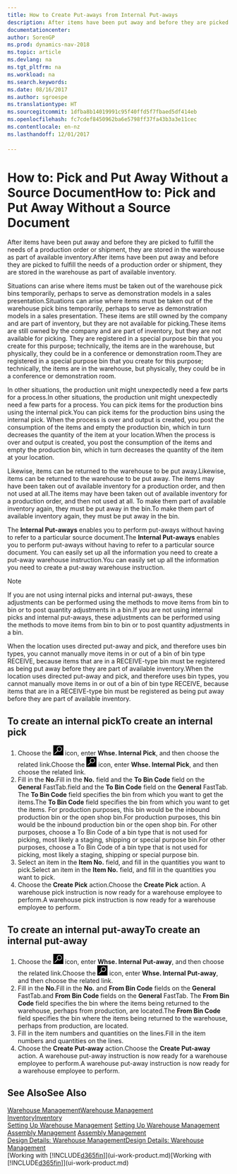 ```yaml
---
title: How to Create Put-aways from Internal Put-aways
description: After items have been put away and before they are picked to fulfill the needs of a production order or shipment, they are stored in the warehouse as part of available inventory.
documentationcenter: 
author: SorenGP
ms.prod: dynamics-nav-2018
ms.topic: article
ms.devlang: na
ms.tgt_pltfrm: na
ms.workload: na
ms.search.keywords: 
ms.date: 08/16/2017
ms.author: sgroespe
ms.translationtype: HT
ms.sourcegitcommit: 1dfba8b14019991c95f40ffd5f7fbaed5df414eb
ms.openlocfilehash: fc7cdef8450962ba6e5798ff37fa43b3a3e11cec
ms.contentlocale: en-nz
ms.lasthandoff: 12/01/2017

---
```

# <a name="how-to-pick-and-put-away-without-a-source-document"></a><span data-ttu-id="1b2c1-103">How to: Pick and Put Away Without a Source Document</span><span class="sxs-lookup"><span data-stu-id="1b2c1-103">How to: Pick and Put Away Without a Source Document</span></span>
<span data-ttu-id="1b2c1-104">After items have been put away and before they are picked to fulfill the needs of a production order or shipment, they are stored in the warehouse as part of available inventory.</span><span class="sxs-lookup"><span data-stu-id="1b2c1-104">After items have been put away and before they are picked to fulfill the needs of a production order or shipment, they are stored in the warehouse as part of available inventory.</span></span>  

<span data-ttu-id="1b2c1-105">Situations can arise where items must be taken out of the warehouse pick bins temporarily, perhaps to serve as demonstration models in a sales presentation.</span><span class="sxs-lookup"><span data-stu-id="1b2c1-105">Situations can arise where items must be taken out of the warehouse pick bins temporarily, perhaps to serve as demonstration models in a sales presentation.</span></span> <span data-ttu-id="1b2c1-106">These items are still owned by the company and are part of inventory, but they are not available for picking.</span><span class="sxs-lookup"><span data-stu-id="1b2c1-106">These items are still owned by the company and are part of inventory, but they are not available for picking.</span></span> <span data-ttu-id="1b2c1-107">They are registered in a special purpose bin that you create for this purpose; technically, the items are in the warehouse, but physically, they could be in a conference or demonstration room.</span><span class="sxs-lookup"><span data-stu-id="1b2c1-107">They are registered in a special purpose bin that you create for this purpose; technically, the items are in the warehouse, but physically, they could be in a conference or demonstration room.</span></span>  

<span data-ttu-id="1b2c1-108">In other situations, the production unit might unexpectedly need a few parts for a process.</span><span class="sxs-lookup"><span data-stu-id="1b2c1-108">In other situations, the production unit might unexpectedly need a few parts for a process.</span></span> <span data-ttu-id="1b2c1-109">You can pick items for the production bins using the internal pick.</span><span class="sxs-lookup"><span data-stu-id="1b2c1-109">You can pick items for the production bins using the internal pick.</span></span> <span data-ttu-id="1b2c1-110">When the process is over and output is created, you post the consumption of the items and empty the production bin, which in turn decreases the quantity of the item at your location.</span><span class="sxs-lookup"><span data-stu-id="1b2c1-110">When the process is over and output is created, you post the consumption of the items and empty the production bin, which in turn decreases the quantity of the item at your location.</span></span>  

<span data-ttu-id="1b2c1-111">Likewise, items can be returned to the warehouse to be put away.</span><span class="sxs-lookup"><span data-stu-id="1b2c1-111">Likewise, items can be returned to the warehouse to be put away.</span></span> <span data-ttu-id="1b2c1-112">The items may have been taken out of available inventory for a production order, and then not used at all.</span><span class="sxs-lookup"><span data-stu-id="1b2c1-112">The items may have been taken out of available inventory for a production order, and then not used at all.</span></span> <span data-ttu-id="1b2c1-113">To make them part of available inventory again, they must be put away in the bin.</span><span class="sxs-lookup"><span data-stu-id="1b2c1-113">To make them part of available inventory again, they must be put away in the bin.</span></span>  

<span data-ttu-id="1b2c1-114">The **Internal Put-aways** enables you to perform put-aways without having to refer to a particular source document.</span><span class="sxs-lookup"><span data-stu-id="1b2c1-114">The **Internal Put-aways** enables you to perform put-aways without having to refer to a particular source document.</span></span> <span data-ttu-id="1b2c1-115">You can easily set up all the information you need to create a put-away warehouse instruction.</span><span class="sxs-lookup"><span data-stu-id="1b2c1-115">You can easily set up all the information you need to create a put-away warehouse instruction.</span></span>  

> [!NOTE]  
>  <span data-ttu-id="1b2c1-116">If you are not using internal picks and internal put-aways, these adjustments can be performed using the methods to move items from bin to bin or to post quantity adjustments in a bin.</span><span class="sxs-lookup"><span data-stu-id="1b2c1-116">If you are not using internal picks and internal put-aways, these adjustments can be performed using the methods to move items from bin to bin or to post quantity adjustments in a bin.</span></span>  
>   
>  <span data-ttu-id="1b2c1-117">When the location uses directed put-away and pick, and therefore uses bin types, you cannot manually move items in or out of a bin of bin type RECEIVE, because items that are in a RECEIVE-type bin must be registered as being put away before they are part of available inventory.</span><span class="sxs-lookup"><span data-stu-id="1b2c1-117">When the location uses directed put-away and pick, and therefore uses bin types, you cannot manually move items in or out of a bin of bin type RECEIVE, because items that are in a RECEIVE-type bin must be registered as being put away before they are part of available inventory.</span></span>  

## <a name="to-create-an-internal-pick"></a><span data-ttu-id="1b2c1-118">To create an internal pick</span><span class="sxs-lookup"><span data-stu-id="1b2c1-118">To create an internal pick</span></span>  
1.  <span data-ttu-id="1b2c1-119">Choose the ![Search for Page or Report](media/ui-search/search_small.png "Search for Page or Report icon") icon, enter **Whse. Internal Pick**, and then choose the related link.</span><span class="sxs-lookup"><span data-stu-id="1b2c1-119">Choose the ![Search for Page or Report](media/ui-search/search_small.png "Search for Page or Report icon") icon, enter **Whse. Internal Pick**, and then choose the related link.</span></span>  
2.  <span data-ttu-id="1b2c1-120">Fill in the **No.**</span><span class="sxs-lookup"><span data-stu-id="1b2c1-120">Fill in the **No.**</span></span> <span data-ttu-id="1b2c1-121">field and the **To Bin Code** field on the **General** FastTab.</span><span class="sxs-lookup"><span data-stu-id="1b2c1-121">field and the **To Bin Code** field on the **General** FastTab.</span></span> <span data-ttu-id="1b2c1-122">The **To Bin Code** field specifies the bin from which you want to get the items.</span><span class="sxs-lookup"><span data-stu-id="1b2c1-122">The **To Bin Code** field specifies the bin from which you want to get the items.</span></span> <span data-ttu-id="1b2c1-123">For production purposes, this bin would be the inbound production bin or the open shop bin.</span><span class="sxs-lookup"><span data-stu-id="1b2c1-123">For production purposes, this bin would be the inbound production bin or the open shop bin.</span></span> <span data-ttu-id="1b2c1-124">For other purposes, choose a To Bin Code of a bin type that is not used for picking, most likely a staging, shipping or special purpose bin.</span><span class="sxs-lookup"><span data-stu-id="1b2c1-124">For other purposes, choose a To Bin Code of a bin type that is not used for picking, most likely a staging, shipping or special purpose bin.</span></span>  
3.  <span data-ttu-id="1b2c1-125">Select an item in the **Item No.** field, and fill in the quantities you want to pick.</span><span class="sxs-lookup"><span data-stu-id="1b2c1-125">Select an item in the **Item No.** field, and fill in the quantities you want to pick.</span></span>  
4. <span data-ttu-id="1b2c1-126">Choose the **Create Pick** action.</span><span class="sxs-lookup"><span data-stu-id="1b2c1-126">Choose the **Create Pick** action.</span></span> <span data-ttu-id="1b2c1-127">A warehouse pick instruction is now ready for a warehouse employee to perform.</span><span class="sxs-lookup"><span data-stu-id="1b2c1-127">A warehouse pick instruction is now ready for a warehouse employee to perform.</span></span>  

## <a name="to-create-an-internal-put-away"></a><span data-ttu-id="1b2c1-128">To create an internal put-away</span><span class="sxs-lookup"><span data-stu-id="1b2c1-128">To create an internal put-away</span></span>  
1.  <span data-ttu-id="1b2c1-129">Choose the ![Search for Page or Report](media/ui-search/search_small.png "Search for Page or Report icon") icon, enter **Whse. Internal Put-away**, and then choose the related link.</span><span class="sxs-lookup"><span data-stu-id="1b2c1-129">Choose the ![Search for Page or Report](media/ui-search/search_small.png "Search for Page or Report icon") icon, enter **Whse. Internal Put-away**, and then choose the related link.</span></span>  
2.  <span data-ttu-id="1b2c1-130">Fill in the **No.**</span><span class="sxs-lookup"><span data-stu-id="1b2c1-130">Fill in the **No.**</span></span> <span data-ttu-id="1b2c1-131">and **From Bin Code** fields on the **General** FastTab.</span><span class="sxs-lookup"><span data-stu-id="1b2c1-131">and **From Bin Code** fields on the **General** FastTab.</span></span> <span data-ttu-id="1b2c1-132">The **From Bin Code** field specifies the bin where the items being returned to the warehouse, perhaps from production, are located.</span><span class="sxs-lookup"><span data-stu-id="1b2c1-132">The **From Bin Code** field specifies the bin where the items being returned to the warehouse, perhaps from production, are located.</span></span>  
3.  <span data-ttu-id="1b2c1-133">Fill in the item numbers and quantities on the lines.</span><span class="sxs-lookup"><span data-stu-id="1b2c1-133">Fill in the item numbers and quantities on the lines.</span></span>  
4.  <span data-ttu-id="1b2c1-134">Choose the **Create Put-away** action.</span><span class="sxs-lookup"><span data-stu-id="1b2c1-134">Choose the **Create Put-away** action.</span></span> <span data-ttu-id="1b2c1-135">A warehouse put-away instruction is now ready for a warehouse employee to perform.</span><span class="sxs-lookup"><span data-stu-id="1b2c1-135">A warehouse put-away instruction is now ready for a warehouse employee to perform.</span></span>  

## <a name="see-also"></a><span data-ttu-id="1b2c1-136">See Also</span><span class="sxs-lookup"><span data-stu-id="1b2c1-136">See Also</span></span>  
[<span data-ttu-id="1b2c1-137">Warehouse Management</span><span class="sxs-lookup"><span data-stu-id="1b2c1-137">Warehouse Management</span></span>](warehouse-manage-warehouse.md)  
[<span data-ttu-id="1b2c1-138">Inventory</span><span class="sxs-lookup"><span data-stu-id="1b2c1-138">Inventory</span></span>](inventory-manage-inventory.md)  
<span data-ttu-id="1b2c1-139">[Setting Up Warehouse Management](warehouse-setup-warehouse.md)   </span><span class="sxs-lookup"><span data-stu-id="1b2c1-139">[Setting Up Warehouse Management](warehouse-setup-warehouse.md)   </span></span>  
<span data-ttu-id="1b2c1-140">[Assembly Management](assembly-assemble-items.md)  </span><span class="sxs-lookup"><span data-stu-id="1b2c1-140">[Assembly Management](assembly-assemble-items.md)  </span></span>  
[<span data-ttu-id="1b2c1-141">Design Details: Warehouse Management</span><span class="sxs-lookup"><span data-stu-id="1b2c1-141">Design Details: Warehouse Management</span></span>](design-details-warehouse-management.md)  
<span data-ttu-id="1b2c1-142">[Working with [!INCLUDE[d365fin](includes/d365fin_md.md)]](ui-work-product.md)</span><span class="sxs-lookup"><span data-stu-id="1b2c1-142">[Working with [!INCLUDE[d365fin](includes/d365fin_md.md)]](ui-work-product.md)</span></span>

